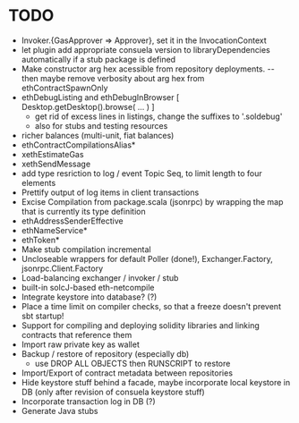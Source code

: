 # TODO

* Invoker.{GasApprover => Approver}, set it in the InvocationContext
* let plugin add appropriate consuela version to libraryDependencies automatically if a stub package is defined
* Make constructor arg hex acessible from repository deployments.
  -- then maybe remove verbosity about arg hex from ethContractSpawnOnly
* ethDebugListing and ethDebugInBrowser [ Desktop.getDesktop().browse( ... ) ]
  * get rid of excess lines in listings, change the suffixes to '.soldebug'
  * also for stubs and testing resources
* richer balances (multi-unit, fiat balances)
* ethContractCompilationsAlias*
* xethEstimateGas
* xethSendMessage
* add type resriction to log / event Topic Seq, to limit length to four elements
* Prettify output of log items in client transactions
* Excise Compilation from package.scala (jsonrpc) by wrapping the map that is currently its type definition
* ethAddressSenderEffective
* ethNameService*
* ethToken*
* Make stub compilation incremental
* Uncloseable wrappers for default Poller (done!), Exchanger.Factory, jsonrpc.Client.Factory
* Load-balancing exchanger / invoker / stub
* built-in solcJ-based eth-netcompile
* Integrate keystore into database? (?)
* Place a time limit on compiler checks, so that a freeze doesn't prevent sbt startup!
* Support for compiling and deploying solidity libraries and linking contracts that reference them
* Import raw private key as wallet
* Backup / restore of repository (especially db)
  * use DROP ALL OBJECTS then RUNSCRIPT to restore
* Import/Export of contract metadata between repositories
* Hide keystore stuff behind a facade, maybe incorporate local keystore in DB (only after revision of consuela keystore stuff)
* Incorporate transaction log in DB (?)
* Generate Java stubs
